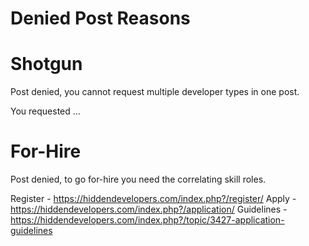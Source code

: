 # Denied Post Reasons

# Shotgun
Post denied, you cannot request multiple developer types in one post.

You requested ...

# For-Hire
Post denied, to go for-hire you need the correlating skill roles.

Register - https://hiddendevelopers.com/index.php?/register/
Apply - https://hiddendevelopers.com/index.php?/application/
Guidelines - https://hiddendevelopers.com/index.php?/topic/3427-application-guidelines
